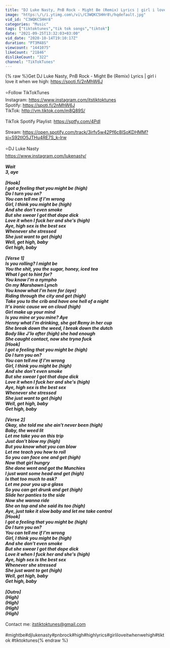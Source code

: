 ```yaml
---
title: "DJ Luke Nasty, PnB Rock - Might Be (Remix) Lyrics | girl i love it when we high"
image: "https:\/\/i.ytimg.com\/vi\/C3WQKC5HHr8\/hqdefault.jpg"
vid_id: "C3WQKC5HHr8"
categories: "Music"
tags: ["tiktoktunes","tik tok songs","tiktok"]
date: "2021-09-25T13:32:03+03:00"
vid_date: "2020-10-14T19:10:17Z"
duration: "PT3M48S"
viewcount: "1441075"
likeCount: "21846"
dislikeCount: "322"
channel: "TikTokTunes"
---
```

{% raw %}Get DJ Luke Nasty, PnB Rock - Might Be (Remix) Lyrics | girl i love it when we high: <a rel="nofollow" target="blank" href="https://spoti.fi/2nMhW6J">https://spoti.fi/2nMhW6J</a> <br /><br />⭐Follow TikTokTunes<br />Instagram: <a rel="nofollow" target="blank" href="https://www.instagram.com/itstiktoktunes">https://www.instagram.com/itstiktoktunes</a> <br />Spotify: <a rel="nofollow" target="blank" href="https://spoti.fi/2nMhW6J">https://spoti.fi/2nMhW6J</a><br />TikTok: <a rel="nofollow" target="blank" href="http://vm.tiktok.com/m8Q89S/">http://vm.tiktok.com/m8Q89S/</a> <br /><br />TikTok Spotify Playlist: <a rel="nofollow" target="blank" href="https://sptfy.com/4Pdl">https://sptfy.com/4Pdl</a><br /><br />Stream: <a rel="nofollow" target="blank" href="https://open.spotify.com/track/3irfv5w42Pf6c8ISoKDHMM?si=S92tIO5JTHu4RE7S_k-Irw">https://open.spotify.com/track/3irfv5w42Pf6c8ISoKDHMM?si=S92tIO5JTHu4RE7S_k-Irw</a><br /><br />⭐DJ Luke Nasty<br /><a rel="nofollow" target="blank" href="https://www.instagram.com/lukenasty/">https://www.instagram.com/lukenasty/</a><br />_____________________<br />Wait<br />3, aye<br /><br />[Hook]<br />I got a feeling that you might be (high)<br />Do I turn you on?<br />You can tell me if I'm wrong<br />Girl, I think you might be (high)<br />And she don't even smoke<br />But she swear I got that dope dick<br />Love it when I fuck her and she's (high)<br />Aye, high sex is the best sex<br />Whenever she stressed<br />She just want to get (high)<br />Well, get high, baby<br />Get high, baby<br /><br />[Verse 1]<br />Is you rolling? I might be<br />You the shit, you the sugar, honey, iced tea<br />What I got to hint for?<br />You know I'm a nympho<br />On my Marshawn Lynch<br />You know what I'm here for (aye)<br />Riding through the city and get (high)<br />Take you to the crib and have one hell of a night<br />It's ironic cause we on cloud (high)<br />Girl make up your mind<br />Is you mine or you mine? Aye<br />Henny what I'm drinking, she got Remy in her cup<br />She break down the weed, I break down the dutch<br />Body like J'lo after (high) she had enough<br />She caught contact, now she tryna fuck<br />[Hook]<br />I got a feeling that you might be (high)<br />Do I turn you on?<br />You can tell me if I'm wrong<br />Girl, I think you might be (high)<br />And she don't even smoke<br />But she swear I got that dope dick<br />Love it when I fuck her and she's (high)<br />Aye, high sex is the best sex<br />Whenever she stressed<br />She just want to get (high)<br />Well, get high, baby<br />Get high, baby<br /><br />[Verse 2]<br />Okay, she told me she ain't never been (high)<br />Baby, the weed lit<br />Let me take you on this trip<br />Just don't blow my (high)<br />But you know what you can blow<br />Let me teach you how to roll<br />So you can face one and get (high)<br />Now that girl hungry<br />She done went and got the Munchies<br />I just want some head and get (high)<br />Is that too much to ask?<br />Let me pour you up a glass<br />So you can get drunk and get (high)<br />Slide her panties to the side<br />Now she wanna ride<br />She on top and she said its too (high)<br />Aye, just take it slow baby and let me take control<br />[Hook]<br />I got a feeling that you might be (high)<br />Do I turn you on?<br />You can tell me if I'm wrong<br />Girl, I think you might be (high)<br />And she don't even smoke<br />But she swear I got that dope dick<br />Love it when I fuck her and she's (high)<br />Aye, high sex is the best sex<br />Whenever she stressed<br />She just want to get (high)<br />Well, get high, baby<br />Get high, baby<br /><br />[Outro]<br />(High)<br />(High)<br />(High)<br />(High)<br />_____________________<br />Contact me: itstiktoktunes@gmail.com<br /><br />#mightbe#djlukenasty#pnbrock#high#highlyrics#girliloveitwhenwehigh#tiktok #tiktoktunes{% endraw %}
